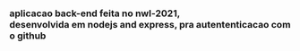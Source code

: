 ### aplicacao back-end feita no nwl-2021,</br> desenvolvida em nodejs and express, pra autententicacao com o github
